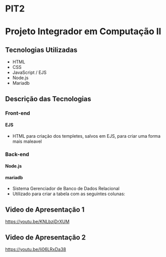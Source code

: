 # PIT2
# Projeto Integrador em Computação II
## Tecnologias Utilizadas
* HTML
* CSS
* JavaScript / EJS
* Node.js 
* Mariadb
## Descrição das Tecnologias
### Front-end
#### EJS
 * HTML para criação dos templetes, salvos em EJS, para criar uma forma mais maleavel
### Back-end
#### Node.js
#### mariadb
* Sistema Gerenciador de Banco de Dados Relacional
* Utilizado para criar a tabela com as seguintes colunas:

## Video de Apresentação 1
https://youtu.be/KNLbzjDrXUM
## Video de Apresentação 2
https://youtu.be/Ii06LRxDa38
